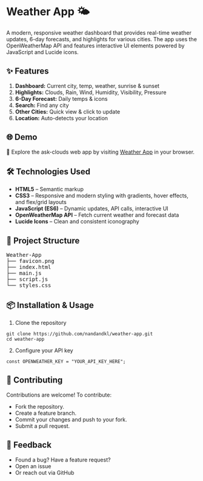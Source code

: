 # Weather App 🌤️

A modern, responsive weather dashboard that provides real-time weather updates, 6-day forecasts, and highlights for various cities. The app uses the OpenWeatherMap API and features interactive UI elements powered by JavaScript and Lucide icons.


## ✨ Features

1. **Dashboard:** Current city, temp, weather, sunrise & sunset 
2. **Highlights:** Clouds, Rain, Wind, Humidity, Visibility, Pressure 
3. **6-Day Forecast:** Daily temps & icons 
4. **Search:** Find any city 
5. **Other Cities:** Quick view & click to update 
6. **Location:** Auto-detects your location

## 🌐 Demo

🔗 Explore the ask-clouds web app by visiting [Weather App](https://nandandklweatherapp.netlify.app/) in your browser.


## 🛠️ Technologies Used

- **HTML5** – Semantic markup
- **CSS3** – Responsive and modern styling with gradients, hover effects, and flex/grid layouts
- **JavaScript (ES6)** – Dynamic updates, API calls, interactive UI
- **OpenWeatherMap API** – Fetch current weather and forecast data
- **Lucide Icons** – Clean and consistent iconography


## 📁 Project Structure

<pre>
Weather-App
├── favicon.png
├── index.html
├── main.js
├── script.js
└── styles.css
</pre>


##  📦 Installation & Usage

1. Clone the repository
```
git clone https://github.com/nandandkl/weather-app.git
cd weather-app
```
2. Configure your API key
```
const OPENWEATHER_KEY = "YOUR_API_KEY_HERE";
```


## 🤝 Contributing
Contributions are welcome! To contribute:

- Fork the repository.
- Create a feature branch.
- Commit your changes and push to your fork.
- Submit a pull request.


## 💬 Feedback
- Found a bug? Have a feature request?
- Open an issue
- Or reach out via GitHub
